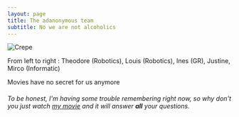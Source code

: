 ```yaml
---
layout: page
title: The adanonymous team
subtitle: No we are not alcoholics
---
```



![Crepe](/assets/img/crepe.jpg)

From left to right : Theodore (Robotics), Louis (Robotics), Ines (GR), Justine, Mirco (Informatic) 

Movies have no secret for us anymore

######  To be honest, I'm having some trouble remembering right now, so why don't you just watch [my movie](https://en.wikipedia.org/wiki/The_Princess_Bride_%28film%29) and it will answer **all** your questions.
